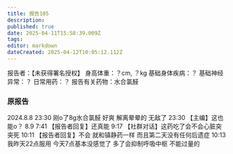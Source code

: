 ```yaml
---
title: 报告105
description: 
published: true
date: 2025-04-11T15:58:39.009Z
tags: 
editor: markdown
dateCreated: 2025-04-12T10:05:12.112Z
---
```


报告者：【未获得署名授权】
身高体重：？cm, ？kg
基础身体疾病：？
基础神经异常：？
日常用药：？
报告有关药物：水合氯醛

### 原报告
2024.8.8
23:30 刚o了8g水合氯醛 好爽 解离晕晕的 无敌了
23:30 【主编】这也能o？
8.9 7:41 【报告者回复】还真能
9:17 【社群对话】这药吃了会不会心脏突突死
10:11 【报告者回复】不会 就和镇静药一样 而且第二天没有任何后遗症
10:13 我昨天22点服用 今天7点基本没感觉了 多了会抑制呼吸中枢 不能过量的
